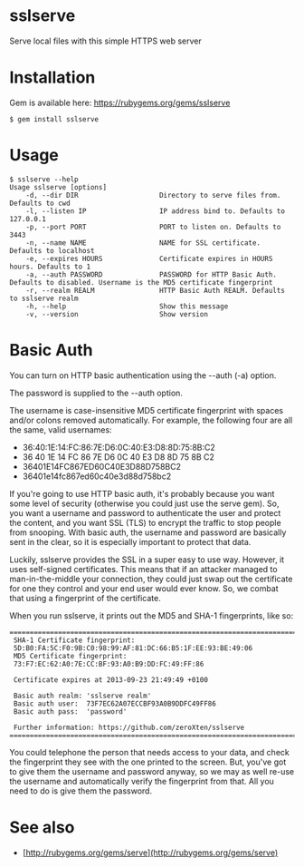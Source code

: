 sslserve
========

Serve local files with this simple HTTPS web server

Installation
============

Gem is available here: https://rubygems.org/gems/sslserve

    $ gem install sslserve

Usage
=====

    $ sslserve --help
    Usage sslserve [options]
        -d, --dir DIR                    Directory to serve files from. Defaults to cwd
        -l, --listen IP                  IP address bind to. Defaults to 127.0.0.1
        -p, --port PORT                  PORT to listen on. Defaults to 3443
        -n, --name NAME                  NAME for SSL certificate. Defaults to localhost
        -e, --expires HOURS              Certificate expires in HOURS hours. Defaults to 1
        -a, --auth PASSWORD              PASSWORD for HTTP Basic Auth. Defaults to disabled. Username is the MD5 certificate fingerprint
        -r, --realm REALM                HTTP Basic Auth REALM. Defaults to sslserve realm
        -h, --help                       Show this message
        -v, --version                    Show version


Basic Auth
==========

You can turn on HTTP basic authentication using the --auth (-a) option.

The password is supplied to the --auth option.

The username is case-insensitive MD5 certificate fingerprint with spaces and/or colons removed automatically. For example, the following four are all the same, valid usernames:

* 36:40:1E:14:FC:86:7E:D6:0C:40:E3:D8:8D:75:8B:C2
* 36 40 1E 14 FC 86 7E D6 0C 40 E3 D8 8D 75 8B C2
* 36401E14FC867ED60C40E3D88D758BC2
* 36401e14fc867ed60c40e3d88d758bc2

If you're going to use HTTP basic auth, it's probably because you want some level of security (otherwise you could just use the serve gem). So, you want a username and password to authenticate the user and protect the content, and you want SSL (TLS) to encrypt the traffic to stop people from snooping. With basic auth, the username and password are basically sent in the clear, so it is especially important to protect that data.

Luckily, sslserve provides the SSL in a super easy to use way. However, it uses self-signed certificates. This means that if an attacker managed to man-in-the-middle your connection, they could just swap out the certificate for one they control and your end user would ever know. So, we combat that using a fingerprint of the certificate.

When you run sslserve, it prints out the MD5 and SHA-1 fingerprints, like so:

    ==============================================================================
     SHA-1 Certificate fingerprint:
     5D:B0:FA:5C:F0:9B:C0:98:99:AF:81:DC:66:B5:1F:EE:93:BE:49:06
     MD5 Certificate fingerprint:
     73:F7:EC:62:A0:7E:CC:BF:93:A0:B9:DD:FC:49:FF:86
    
     Certificate expires at 2013-09-23 21:49:49 +0100
    
     Basic auth realm: 'sslserve realm'
     Basic auth user:  73F7EC62A07ECCBF93A0B9DDFC49FF86
     Basic auth pass:  'password'

     Further information: https://github.com/zeroXten/sslserve
    ==============================================================================

You could telephone the person that needs access to your data, and check the fingerprint they see with the one printed to the screen. But, you've got to give them the username and password anyway, so we may as well re-use the username and automatically verify the fingerprint from that. All you need to do is give them the password.

See also
========

* [http://rubygems.org/gems/serve](http://rubygems.org/gems/serve)
